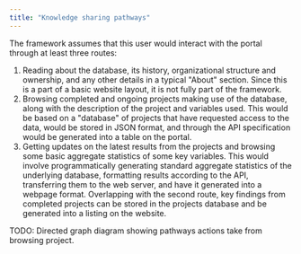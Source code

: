 ```yaml
---
title: "Knowledge sharing pathways"
---
```


The framework assumes that this user would interact with the portal
through at least three routes:

1.  Reading about the database, its history, organizational structure
    and ownership, and any other details in a typical "About" section.
    Since this is a part of a basic website layout, it is not fully part
    of the framework.
2.  Browsing completed and ongoing projects making use of the database,
    along with the description of the project and variables used. This
    would be based on a "database" of projects that have requested
    access to the data, would be stored in JSON format, and through the
    API specification would be generated into a table on the portal.
3.  Getting updates on the latest results from the projects and browsing
    some basic aggregate statistics of some key variables. This would
    involve programmatically generating standard aggregate statistics of
    the underlying database, formatting results according to the API,
    transferring them to the web server, and have it generated into a
    webpage format. Overlapping with the second route, key findings from
    completed projects can be stored in the projects database and be
    generated into a listing on the website.

TODO: Directed graph diagram showing pathways actions take from browsing
project.
